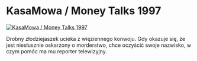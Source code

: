 KasaMowa / Money Talks 1997 
=============
[![KasaMowa / Money Talks 1997 ](http://vidos.pl/images/player.gif)](http://vidos.pl/kasamowa-money-talks-1997)

 Drobny złodziejaszek ucieka z więziennego konwoju. Gdy okazuje się, że jest niesłusznie oskarżony o morderstwo, chce oczyścić swoje nazwisko, w czym pomóc ma mu reporter telewizyjny.
